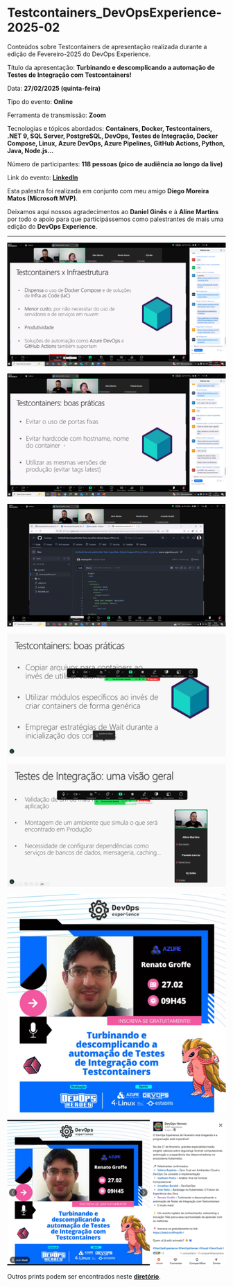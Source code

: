 # Testcontainers_DevOpsExperience-2025-02
Conteúdos sobre Testcontainers de apresentação realizada durante a edição de Fevereiro-2025 do DevOps Experience. 

Título da apresentação: **Turbinando e descomplicando a automação de Testes de Integração com Testcontainers!**

Data: **27/02/2025 (quinta-feira)**

Tipo do evento: **Online**

Ferramenta de transmissão: **Zoom**

Tecnologias e tópicos abordados: **Containers, Docker, Testcontainers, .NET 9, SQL Server, PostgreSQL, DevOps, Testes de Integração, Docker Compose, Linux, Azure DevOps, Azure Pipelines, GitHub Actions, Python, Java, Node.js...**

Número de participantes: **118 pessoas (pico de audiência ao longo da live)**

Link do evento: [**LinkedIn**](https://www.linkedin.com/posts/devopsheroes_devopsexperience-devopsheroes-cloud-activity-7299839683763576834-K5tF/)

Esta palestra foi realizada em conjunto com meu amigo **Diego Moreira Matos (Microsoft MVP)**.

Deixamos aqui nossos agradecimentos ao **Daniel Ginês** e à **Aline Martins** por todo o apoio para que participássemos como palestrantes de mais uma edição do **DevOps Experience**.

---

![Audiência](img/audiencia.png)

![Renato e Diego palestrando](img/t-09.png)

![Renato e Diego palestrando](img/t-12.png)

![Renato e Diego palestrando](img/t-04.png)

![Renato e Diego palestrando](img/t-01.png)

![Banner](img/banner.jpg)

![LinkedIn](img/divulgacao.png)

Outros prints podem ser encontrados neste [**diretório**](/img/).
